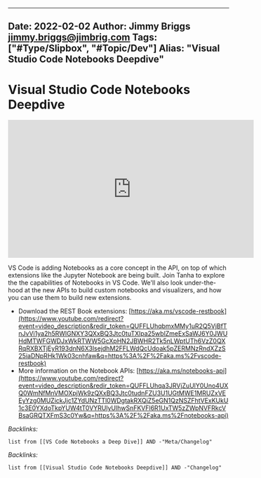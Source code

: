 

---
Date: 2022-02-02
Author: Jimmy Briggs <jimmy.briggs@jimbrig.com>
Tags: ["#Type/Slipbox", "#Topic/Dev"]
Alias: "Visual Studio Code Notebooks Deepdive"
---

# Visual Studio Code Notebooks Deepdive

<iframe width="560" height="315" src="https://www.youtube.com/embed/D-AXZZDTQhM" title="YouTube video player" frameborder="0" allow="accelerometer; autoplay; clipboard-write; encrypted-media; gyroscope; picture-in-picture" allowfullscreen></iframe>

VS Code is adding Notebooks as a core concept in the API, on top of which extensions like the Jupyter Notebook are being built. Join Tanha to explore the the capabilities of Notebooks in VS Code. We'll also look under-the-hood at the new APIs to build custom notebooks and visualizers, and how you can use them to build new extensions. 

* Download the REST Book extensions: [https://aka.ms/vscode-restbook](https://www.youtube.com/redirect?event=video_description&redir_token=QUFFLUhqbmxMMy1uR2Q5VjBfTnJvVi1ya2h5RWlGNXY3QXxBQ3Jtc0tuTXlpa25wblZmeExSaWJ6Y0JWUHdMTWFGWDJxWkRTWW5GcXpHN2JBWHR2Tk5nLWptUTh6VzZ0QXRqRXBXTjEyR193dnN6X3lsejdhM2FFLWdQcUdoak5pZERMNzRndXZzS25iaDNpRHk1Wk03cnhfaw&q=https%3A%2F%2Faka.ms%2Fvscode-restbook) 
* More information on the Notebook APIs: [https://aka.ms/notebooks-api](https://www.youtube.com/redirect?event=video_description&redir_token=QUFFLUhqa3JRVjZuUlY0Uno4UXQ0WmNfMnVMOXpjWk9zQXxBQ3Jtc0tudnFZU3U1UGtMWE1MRUZxVEEyYzg0MUZickJjc1ZYdUNzTTl0WDgtakRXQjZ5eGN1QzNSZFhtVExKUkU1c3E0YXdoTkpYUW4tT0VYRUlyUlhwSnFKVFl6R1UxTW5zZWpNVFRkcVBsaGRQTXFmS3c0Yw&q=https%3A%2F%2Faka.ms%2Fnotebooks-api)

*Backlinks:*

````dataview
list from [[VS Code Notebooks a Deep Dive]] AND -"Meta/Changelog"
````


*Backlinks:*

```dataview
list from [[Visual Studio Code Notebooks Deepdive]] AND -"Changelog"
```